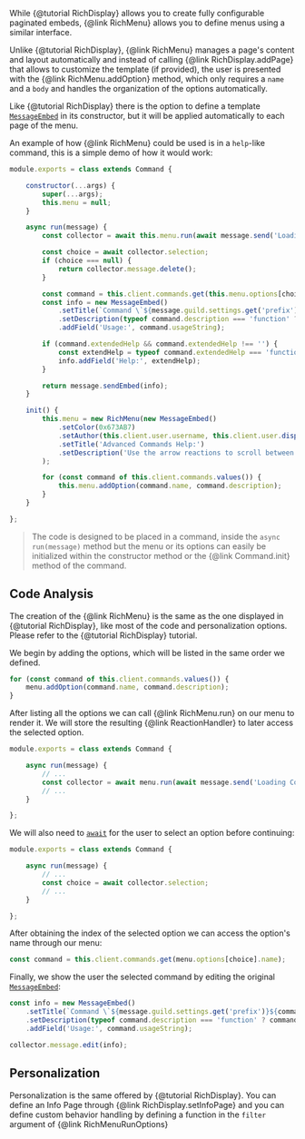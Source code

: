 While {@tutorial RichDisplay} allows you to create fully configurable paginated embeds, {@link RichMenu} allows you to define menus using a similar interface.

Unlike {@tutorial RichDisplay}, {@link RichMenu} manages a page's content and layout automatically and instead of calling {@link RichDisplay.addPage} that allows to customize the template (if provided), the user is presented with the {@link RichMenu.addOption} method, which only requires a `name` and a `body` and handles the organization of the options automatically.

Like {@tutorial RichDisplay} there is the option to define a template [`MessageEmbed`](https://discord.js.org/#/docs/main/master/class/MessageEmbed) in its constructor, but it will be applied automatically to each page of the menu.

An example of how {@link RichMenu} could be used is in a `help`-like command, this is a simple demo of how it would work:

```javascript
module.exports = class extends Command {

	constructor(...args) {
		super(...args);
		this.menu = null;
	}

	async run(message) {
		const collector = await this.menu.run(await message.send('Loading commands...'));

		const choice = await collector.selection;
		if (choice === null) {
			return collector.message.delete();
		}

		const command = this.client.commands.get(this.menu.options[choice].name);
		const info = new MessageEmbed()
			.setTitle(`Command \`${message.guild.settings.get('prefix')}${command.name}\``)
			.setDescription(typeof command.description === 'function' ? command.description(message) : command.description)
			.addField('Usage:', command.usageString);

		if (command.extendedHelp && command.extendedHelp !== '') {
			const extendHelp = typeof command.extendedHelp === 'function' ? command.extendedHelp(message) : command.extendedHelp;
			info.addField('Help:', extendHelp);
		}

		return message.sendEmbed(info);
	}

	init() {
		this.menu = new RichMenu(new MessageEmbed()
			.setColor(0x673AB7)
			.setAuthor(this.client.user.username, this.client.user.displayAvatarURL())
			.setTitle('Advanced Commands Help:')
			.setDescription('Use the arrow reactions to scroll between pages.\nUse number reactions to select an option.')
		);

		for (const command of this.client.commands.values()) {
			this.menu.addOption(command.name, command.description);
		}
	}

};
```

> The code is designed to be placed in a command, inside the `async run(message)` method but the menu or its options can easily be initialized within the constructor method or the {@link Command.init} method of the command.

## Code Analysis

The creation of the {@link RichMenu} is the same as the one displayed in {@tutorial RichDisplay}, like most of the code and personalization options. Please refer to the {@tutorial RichDisplay} tutorial.

We begin by adding the options, which will be listed in the same order we defined.

```javascript
for (const command of this.client.commands.values()) {
	menu.addOption(command.name, command.description);
}
```

After listing all the options we can call {@link RichMenu.run} on our menu to render it.
We will store the resulting {@link ReactionHandler} to later access the selected option.

```javascript
module.exports = class extends Command {

	async run(message) {
		// ...
		const collector = await menu.run(await message.send('Loading Commands...'));
		// ...
	}

};
```

We will also need to [`await`](https://developer.mozilla.org/en-US/docs/Web/JavaScript/Reference/Operators/await) for the user to select an option before continuing:

```javascript
module.exports = class extends Command {

	async run(message) {
		// ...
		const choice = await collector.selection;
		// ...
	}

};
```

After obtaining the index of the selected option we can access the option's name through our menu:

```javascript
const command = this.client.commands.get(menu.options[choice].name);
```

Finally, we show the user the selected command by editing the original [`MessageEmbed`](https://discord.js.org/#/docs/main/master/class/MessageEmbed):

```javascript
const info = new MessageEmbed()
	.setTitle(`Command \`${message.guild.settings.get('prefix')}${command.name}\``)
	.setDescription(typeof command.description === 'function' ? command.description(message) : command.description)
	.addField('Usage:', command.usageString);

collector.message.edit(info);
```

## Personalization

Personalization is the same offered by {@tutorial RichDisplay}. You can define an Info Page through {@link RichDisplay.setInfoPage} and you can define custom behavior handling by defining a function in the `filter` argument of {@link RichMenuRunOptions}
